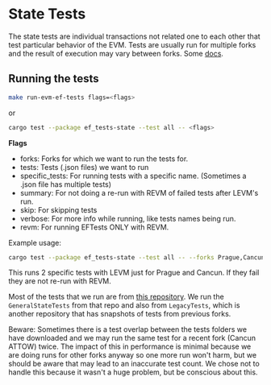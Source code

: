 # State Tests

The state tests are individual transactions not related one to each other that test particular behavior of the EVM. Tests are usually run for multiple forks and the result of execution may vary between forks.
Some [docs](https://ethereum.github.io/execution-spec-tests/main/consuming_tests/state_test/).


## Running the tests

```bash
make run-evm-ef-tests flags=<flags>
```
or
```bash
cargo test --package ef_tests-state --test all -- <flags>
```

**Flags**
- forks: Forks for which we want to run the tests for.
- tests: Tests (.json files) we want to run
- specific_tests: For running tests with a specific name. (Sometimes a .json file has multiple tests)
- summary: For not doing a re-run with REVM of failed tests after LEVM's run.
- skip: For skipping tests
- verbose: For more info while running, like tests names being run.
- revm: For running EFTests ONLY with REVM.


Example usage: 
```bash
cargo test --package ef_tests-state --test all -- --forks Prague,Cancun --summary --tests push0.json,invalidAddr.json
```
This runs 2 specific tests with LEVM just for Prague and Cancun. If they fail they are not re-run with REVM.

Most of the tests that we run are from [this repository](https://github.com/ethereum/tests). We run the `GeneralStateTests` from that repo and also from `LegacyTests`, which is another repository that has snapshots of tests from previous forks. 


Beware: Sometimes there is a test overlap between the tests folders we have downloaded and we may run the same test for a recent fork (Cancun ATTOW) twice. The impact of this in performance is minimal because we are doing runs for other forks anyway so one more run won't harm, but we should be aware that may lead to an inaccurate test count. We chose not to handle this because it wasn't a huge problem, but be conscious about this.
